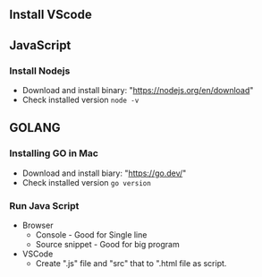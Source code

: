 ## Install VScode

## JavaScript
### Install Nodejs
- Download and install binary: "https://nodejs.org/en/download"
- Check installed version `node -v`

## GOLANG
### Installing GO in Mac
- Download and install biary: "https://go.dev/"
- Check installed version `go version`

### Run Java Script
- Browser
    - Console - Good for Single line
    - Source snippet - Good for big program
- VSCode
    - Create ".js" file and "src" that to ".html file as script.